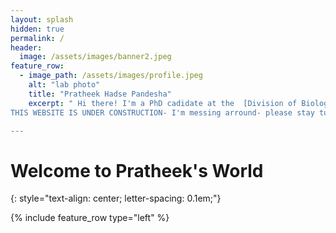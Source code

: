 ```yaml
---
layout: splash
hidden: true
permalink: /
header:
  image: /assets/images/banner2.jpeg
feature_row:
  - image_path: /assets/images/profile.jpeg
    alt: "lab photo"
    title: "Pratheek Hadse Pandesha"
    excerpt: " Hi there! I'm a PhD cadidate at the  [Division of Biology and Biomedical Sciences](https://dbbs.wustl.edu)  at the Washington University in St. Louis. I work on plant epigenetics and RNAi in the Slotkin lab at the Donald Danforth Plant Science Center. 
THIS WEBSITE IS UNDER CONSTRUCTION- I'm messing arround- please stay tuned for the final version

---
```

# Welcome to Pratheek's World
{: style="text-align: center;
  letter-spacing: 0.1em;"}

{% include feature_row type="left" %}
